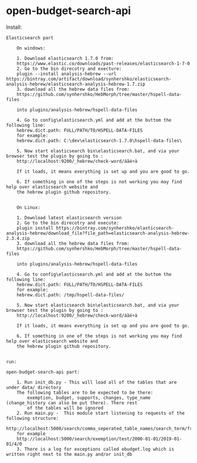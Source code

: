 open-budget-search-api
======================

Install:

	Elasticsearch part

		On windows:

		1. Download elasticsearch 1.7.0 from:
		https://www.elastic.co/downloads/past-releases/elasticsearch-1-7-0
		2. Go to the bin direcotry and execture:
		plugin --install analysis-hebrew --url https://bintray.com/artifact/download/synhershko/elasticsearch-analysis-hebrew/elasticsearch-analysis-hebrew-1.7.zip
		3. download all the hebrew data files from:
		https://github.com/synhershko/HebMorph/tree/master/hspell-data-files

		into plugins/analysis-hebrew/hspell-data-files

		4. Go to config\elasticsearch.yml and add at the buttom the following line:
		hebrew.dict.path: FULL/PATH/TO/HSPELL-DATA-FILES
		for example:
		hebrew.dict.path: C:\dev\elasticsearch-1.7.0\hspell-data-files\

		5. Now start elasticsearch bin\elasticsearch.bat, and via your browser test the plugin by going to :
		http://localhost:9200/_hebrew/check-word/áãé÷ä

		If it loads, it means everything is set up and you are good to go.

		6. If something in one of the steps is not working you may find help over elasticsearch website and 
		the hebrew plugin github repository.


		On Linux:

		1. Download latest elasticsearch version
		2. Go to the bin direcotry and execute:
		plugin install https://bintray.com/synhershko/elasticsearch-analysis-hebrew/download_file?file_path=elasticsearch-analysis-hebrew-2.3.4.zip
		3. download all the hebrew data files from:
		https://github.com/synhershko/HebMorph/tree/master/hspell-data-files

		into plugins/analysis-hebrew/hspell-data-files

		4. Go to config\elasticsearch.yml and add at the buttom the following line:
		hebrew.dict.path: FULL/PATH/TO/HSPELL-DATA-FILES
		for example:
		hebrew.dict.path: /tmp/hspell-data-files/

		5. Now start elasticsearch bin\elasticsearch.bat, and via your browser test the plugin by going to :
		http://localhost:9200/_hebrew/check-word/áãé÷ä

		If it loads, it means everything is set up and you are good to go.

		6. If something in one of the steps is not working you may find help over elasticsearch website and 
		the hebrew plugin github repository.
	

	run:

	open-budget-search-api part:
		
		1. Run init_db.py - This will load all of the tables that are under data/ directory
		The following tables are to be expected to be there:
			exemption, budget, supports, changes, type_name (change_history can also be put there). There rest
			of the tables will be ignored
		2. Run main.py -  This module start listening to requests of the following structure:
		http://localhost:5000/search/comma_seperated_table_names/search_term/from_data/to_date/maxinum_size_of_result/offset
		for example
		http://localhost:5000/search/exemption/test/2000-01-01/2019-01-01/4/0
		3. There is a log for exceptions called obudget.log which is written right next to the main.py and/or init_db
		
		
		
	
	
	
	
